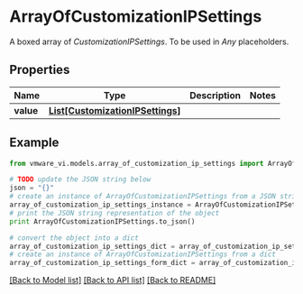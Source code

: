 # ArrayOfCustomizationIPSettings

A boxed array of *CustomizationIPSettings*. To be used in *Any* placeholders. 

## Properties
Name | Type | Description | Notes
------------ | ------------- | ------------- | -------------
**value** | [**List[CustomizationIPSettings]**](CustomizationIPSettings.md) |  | 

## Example

```python
from vmware_vi.models.array_of_customization_ip_settings import ArrayOfCustomizationIPSettings

# TODO update the JSON string below
json = "{}"
# create an instance of ArrayOfCustomizationIPSettings from a JSON string
array_of_customization_ip_settings_instance = ArrayOfCustomizationIPSettings.from_json(json)
# print the JSON string representation of the object
print ArrayOfCustomizationIPSettings.to_json()

# convert the object into a dict
array_of_customization_ip_settings_dict = array_of_customization_ip_settings_instance.to_dict()
# create an instance of ArrayOfCustomizationIPSettings from a dict
array_of_customization_ip_settings_form_dict = array_of_customization_ip_settings.from_dict(array_of_customization_ip_settings_dict)
```
[[Back to Model list]](../README.md#documentation-for-models) [[Back to API list]](../README.md#documentation-for-api-endpoints) [[Back to README]](../README.md)



